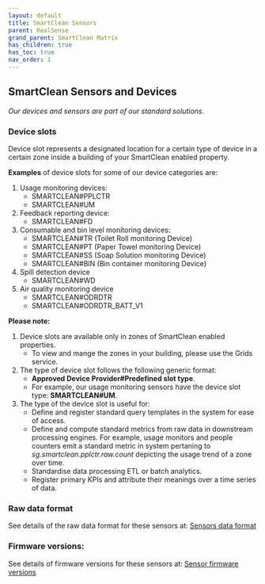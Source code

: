 ```yaml
---
layout: default
title: SmartClean Sensors
parent: RealSense
grand_parent: SmartClean Matrix
has_children: true
has_toc: true
nav_order: 1
---
```


## SmartClean Sensors and Devices
*Our devices and sensors are part of our standard solutions.*


### Device slots
Device slot represents a designated location for a certain type of device in a certain zone inside a building of your SmartClean enabled property.

**Examples** of device slots for some of our device categories are:

1. Usage monitoring devices:
   - SMARTCLEAN#PPLCTR 
   - SMARTCLEAN#UM
2. Feedback reporting device:
   - SMARTCLEAN#FD 
3. Consumable and bin level monitoring devices: 
   - SMARTCLEAN#TR (Toilet Roll monitoring Device)
   - SMARTCLEAN#PT (Paper Towel monitoring Device)
   - SMARTCLEAN#SS (Soap Solution monitoring Device)
   - SMARTCLEAN#BIN (Bin container monitoring Device)
4. Spill detection device 
   - SMARTCLEAN#WD
5. Air quality monitoring device 
   - SMARTCLEAN#ODRDTR 
   - SMARTCLEAN#ODRDTR_BATT_V1

**Please note:** 
1. Device slots are available only in zones of SmartClean enabled properties. 
   - To view and mange the zones in your building, please use the Grids service.
2. The type of device slot follows the following generic format:
   - **Approved Device Provider#Predefined slot type**. 
   - For example, our usage monitoring sensors have the device slot type: **SMARTCLEAN#UM**. 
3. The type of the device slot is useful for:
   - Define and register standard query templates in the system for ease of access.
   - Define and compute standard metrics from raw data in downstream processing engines. For example, usage monitors and people counters emit a standard metric in system pertaning to *sg.smartclean.pplctr.raw.count* depicting the usage trend of a zone over time. 
   - Standardise data processing ETL or batch analytics. 
   - Register primary KPIs and attribute their meanings over a time series of data.

   
### Raw data format
See details of the raw data format for these sensors at: [Sensors data format](/realsense_sensors_data.html)


### Firmware versions:
See details of firmware versions for these sensors at: [Sensor firmware versions](/realsense_sensor_firmwares.html) 
